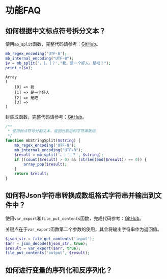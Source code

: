 # 功能FAQ

## 如何根据中文标点符号拆分文本？

使用`mb_split`函数，完整代码请参考：[GitHub](https://github.com/mumingv/php/blob/master/func/mbstring/mb_split.php)。

```php
mb_regex_encoding('UTF-8');
mb_internal_encoding("UTF-8"); 
$v = mb_split('，|。|？',"我，是一个好人。是吧？");
print_r($v);
```
```
Array
(
    [0] => 我
    [1] => 是一个好人
    [2] => 是吧
    [3] => 
)
```

封装成函数，完整代码请参考：[GitHub](https://github.com/mumingv/php/blob/master/demo/string/demo_string_split.php)。

```php
/**
 * 使用标点符号分割文本，返回分割后的字符串数组
 */
function mbStringSplit($string) {
    mb_regex_encoding('UTF-8');
    mb_internal_encoding("UTF-8"); 
    $result = mb_split('。|！|？', $string); 
    if ((count($result) > 0) && (strlen(end($result)) == 0)) {
        array_pop($result);
    }
    return $result;
}
```


## 如何将Json字符串转换成数组格式字符串并输出到文件中？

使用`var_export`和`file_put_contents`函数，完成代码参考：[GitHub](https://github.com/mumingv/php/tree/master/demo/string/demo_json_to_array)。

关键点在于`var_export`函数第二个参数的使用，其会将输出字符串作为返回值。
```php
$json_str = file_get_contents('input');
$arr = json_decode($json_str, true);
$result = var_export($arr, true);
file_put_contents('output', $result);
```


## 如何进行变量的序列化和反序列化？




















